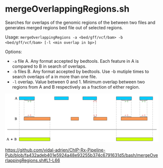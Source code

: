 # mergeOverlappingRegions.sh

Searches for overlaps of the genomic regions of the between two files and generates merged regions bed file out of selected regions.

Usage: `mergeOverlappingRegions -a <bed/gff/vcf/bam> -b <bed/gff/vcf/bam> [-l <min overlap in bp>]`

Options:
*  `-a`  file A. Any format accepted by bedtools. Each feature in A is compared to B in search of overlaps.
*  `-b` files B. Any format accepted by bedtools. Use -b mutiple times to search overlaps of a in more than one file.
*  `-l` overlap. Value between 0 and 1. Minimum overlap between two regions from A and B respectively as a fraction of either region.

![mergeOverlappingRegions diagram](./images/mergeoverlapdiag.png)

https://github.com/vidal-adrien/ChIP-Rx-Pipeline-Pub/blob/fa432adeb401e5924a48e93255b374c6791631d5/bash/mergeOverlappingRegions.sh#L1-L66